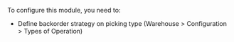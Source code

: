 To configure this module, you need to:

- Define backorder strategy on picking type (Warehouse \> Configuration
  \> Types of Operation)

